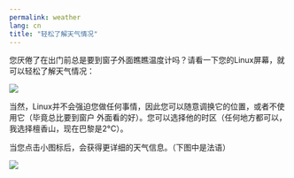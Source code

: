 ```yaml
---
permalink: weather
lang: cn
title: "轻松了解天气情况"
---
```


您厌倦了在出门前总是要到窗子外面瞧瞧温度计吗？请看一下您的Linux屏幕，就可以轻松了解天气情况：

<img src="Images/weather.png" />

当然，Linux并不会强迫您做任何事情，因此您可以随意调换它的位置，或者不使用它（毕竟总比要到窗户
外面看的好）。您可以选择他的时区（任何地方都可以，我选择檀香山，现在巴黎是2°C）。

当您点击小图标后，会获得更详细的天气信息。（下图中是法语）

<img src="Images/weather_details.png" />




